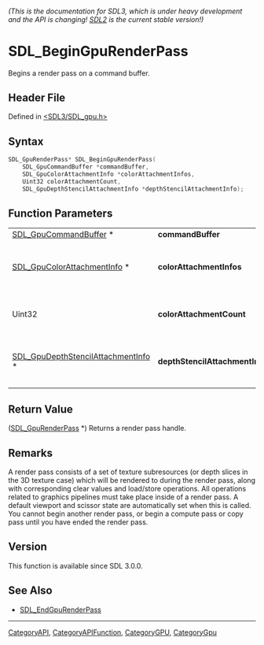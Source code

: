 ###### (This is the documentation for SDL3, which is under heavy development and the API is changing! [SDL2](https://wiki.libsdl.org/SDL2/) is the current stable version!)
# SDL_BeginGpuRenderPass

Begins a render pass on a command buffer.

## Header File

Defined in [<SDL3/SDL_gpu.h>](https://github.com/libsdl-org/SDL/blob/main/include/SDL3/SDL_gpu.h)

## Syntax

```c
SDL_GpuRenderPass* SDL_BeginGpuRenderPass(
    SDL_GpuCommandBuffer *commandBuffer,
    SDL_GpuColorAttachmentInfo *colorAttachmentInfos,
    Uint32 colorAttachmentCount,
    SDL_GpuDepthStencilAttachmentInfo *depthStencilAttachmentInfo);
```

## Function Parameters

|                                                                          |                                |                                                                                       |
| ------------------------------------------------------------------------ | ------------------------------ | ------------------------------------------------------------------------------------- |
| [SDL_GpuCommandBuffer](SDL_GpuCommandBuffer) *                           | **commandBuffer**              | a command buffer.                                                                     |
| [SDL_GpuColorAttachmentInfo](SDL_GpuColorAttachmentInfo) *               | **colorAttachmentInfos**       | an array of texture subresources with corresponding clear values and load/store ops.  |
| Uint32                                                                   | **colorAttachmentCount**       | the number of color attachments in the colorAttachmentInfos array.                    |
| [SDL_GpuDepthStencilAttachmentInfo](SDL_GpuDepthStencilAttachmentInfo) * | **depthStencilAttachmentInfo** | a texture subresource with corresponding clear value and load/store ops, may be NULL. |

## Return Value

([SDL_GpuRenderPass](SDL_GpuRenderPass) *) Returns a render pass handle.

## Remarks

A render pass consists of a set of texture subresources (or depth slices in
the 3D texture case) which will be rendered to during the render pass,
along with corresponding clear values and load/store operations. All
operations related to graphics pipelines must take place inside of a render
pass. A default viewport and scissor state are automatically set when this
is called. You cannot begin another render pass, or begin a compute pass or
copy pass until you have ended the render pass.

## Version

This function is available since SDL 3.0.0.

## See Also

- [SDL_EndGpuRenderPass](SDL_EndGpuRenderPass)

----
[CategoryAPI](CategoryAPI), [CategoryAPIFunction](CategoryAPIFunction), [CategoryGPU](CategoryGPU), [CategoryGpu](CategoryGpu)


